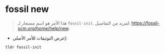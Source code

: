 # fossil new

> هذا الأمر هو اسم مستعار لـ `fossil-init`.
> لمزيد من التفاصيل: <https://fossil-scm.org/home/help/new>.

- إعرض التوثيقات للأمر الأصلي:

`tldr fossil-init`

